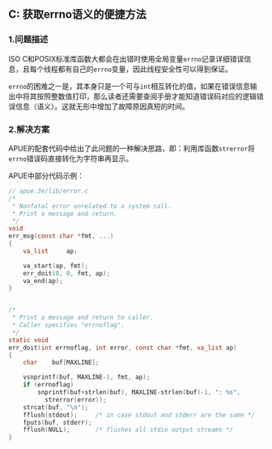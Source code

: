 ## C: 获取errno语义的便捷方法


### 1.问题描述

ISO C和POSIX标准库函数大都会在出错时使用全局变量`errno`记录详细错误信息，且每个线程都有自己的`errno`变量，因此线程安全性可以得到保证。

`errno`的困难之一是，其本身只是一个可与`int`相互转化的值，如果在错误信息输出中将其按照整数值打印，那么读者还需要查阅手册才能知道错误码对应的逻辑错误信息（语义）。这就无形中增加了故障原因真短的时间。

### 2.解决方案

APUE的配套代码中给出了此问题的一种解决思路，即：利用库函数`strerror`将`errno`错误码直接转化为字符串再显示。

APUE中部分代码示例：

```c
// apue.3e/lib/error.c
/*
 * Nonfatal error unrelated to a system call.
 * Print a message and return.
 */
void
err_msg(const char *fmt, ...)
{
	va_list		ap;

	va_start(ap, fmt);
	err_doit(0, 0, fmt, ap);
	va_end(ap);
}


/*
 * Print a message and return to caller.
 * Caller specifies "errnoflag".
 */
static void
err_doit(int errnoflag, int error, const char *fmt, va_list ap)
{
	char	buf[MAXLINE];

	vsnprintf(buf, MAXLINE-1, fmt, ap);
	if (errnoflag)
		snprintf(buf+strlen(buf), MAXLINE-strlen(buf)-1, ": %s",
		  strerror(error));
	strcat(buf, "\n");
	fflush(stdout);		/* in case stdout and stderr are the same */
	fputs(buf, stderr);
	fflush(NULL);		/* flushes all stdio output streams */
}
```